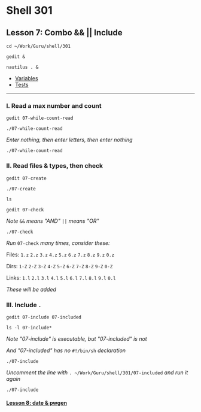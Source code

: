 # Shell 301
## Lesson 7: Combo && || Include

`cd ~/Work/Guru/shell/301`

`gedit &`

`nautilus . &`

- [Variables](https://github.com/inkVerb/guru/blob/master/301-shell/Variables.md)
- [Tests](https://github.com/inkVerb/guru/blob/master/301-shell/Tests.md)
___

### I. Read a max number and count

`gedit 07-while-count-read`

`./07-while-count-read`

*Enter nothing, then enter letters, then enter nothing*

`./07-while-count-read`

### II. Read files & types, then check

`gedit 07-create`

`./07-create`

`ls`

`gedit 07-check`

*Note* `&&` *means "AND"* `||` *means "OR"*

`./07-check`

*Run* `07-check` *many times, consider these:*

Files: `1.z` `2.z` `3.z` `4.z` `5.z` `6.z` `7.z` `8.z` `9.z` `0.z`

Dirs: `1-Z` `2-Z` `3-Z` `4-Z` `5-Z` `6-Z` `7-Z` `8-Z` `9-Z` `0-Z`

Links: `1.l` `2.l` `3.l` `4.l` `5.l` `6.l` `7.l` `8.l` `9.l` `0.l`

*These will be added*

### III. Include `.`

`gedit 07-include 07-included`

`ls -l 07-include*`

*Note "07-include" is executable, but "07-included" is not*

*And "07-included" has no* `#!/bin/sh` *declaration*

`./07-include`

*Uncomment the line with* `. ~/Work/Guru/shell/301/07-included` *and run it again*

`./07-include`

#### [Lesson 8: date & pwgen](https://github.com/inkVerb/guru/blob/master/301-shell/Lesson-08.md)
